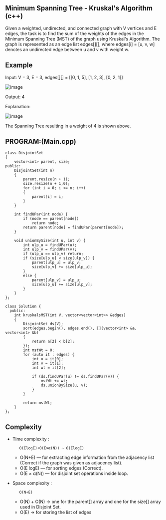 ## Minimum Spanning Tree - Kruskal's Algorithm (c++)

Given a weighted, undirected, and connected graph with V vertices and E edges, the task is to find the sum of the weights of the edges in the Minimum Spanning Tree (MST) of the graph using Kruskal's Algorithm. The graph is represented as an edge list edges[][], where edges[i] = [u, v, w] denotes an undirected edge between u and v with weight w.

## Example
Input: V = 3, E = 3, edges[][] = [[0, 1, 5], [1, 2, 3], [0, 2, 1]]

![image](https://github.com/user-attachments/assets/c617d9df-3b97-410c-8441-c943df64c540)

Output: 4

Explanation:

![image](https://github.com/user-attachments/assets/fc77408b-e4bd-40f8-8d9b-0cc69db000a5)

The Spanning Tree resulting in a weight of 4 is shown above.

## PROGRAM:(Main.cpp)
```
class DisjointSet 
{
    vector<int> parent, size;
public:
    DisjointSet(int n) 
    {
        parent.resize(n + 1);
        size.resize(n + 1,0);
        for (int i = 0; i <= n; i++) 
        {
            parent[i] = i;
        }
    }

    int findUPar(int node) {
        if (node == parent[node])
            return node;
        return parent[node] = findUPar(parent[node]);
    }
    
    void unionBySize(int u, int v) {
        int ulp_u = findUPar(u);
        int ulp_v = findUPar(v);
        if (ulp_u == ulp_v) return;
        if (size[ulp_u] < size[ulp_v]) {
            parent[ulp_u] = ulp_v;
            size[ulp_v] += size[ulp_u];
        }
        else {
            parent[ulp_v] = ulp_u;
            size[ulp_u] += size[ulp_v];
        }
    }
};
    
class Solution {
  public:
    int kruskalsMST(int V, vector<vector<int>> &edges) 
    {
        DisjointSet ds(V);
        sort(edges.begin(), edges.end(), [](vector<int> &a, vector<int> &b) 
        {
            return a[2] < b[2];
        });
        int mstWt = 0;
        for (auto it : edges) {
            int u = it[0];
            int v = it[1];
            int wt = it[2];

            if (ds.findUPar(u) != ds.findUPar(v)) {
                mstWt += wt;
                ds.unionBySize(u, v);
            }
        }

        return mstWt;
    }
};
```
## Complexity
- Time complexity : 
  
         O(ElogE)+O(E×α(N)) ~ O(ElogE)
    
   - O(N+E) — for extracting edge information from the adjacency list (Correct if the graph was given as adjacency list).
   - O(E logE) — for sorting edges (Correct).
   - O(E × α(N)) — for disjoint set operations inside loop.
     
- Space complexity :

         O(N+E)
  
   - O(N) + O(N) → one for the parent[] array and one for the size[] array used in Disjoint Set.
   - O(E) → for storing the list of edges
